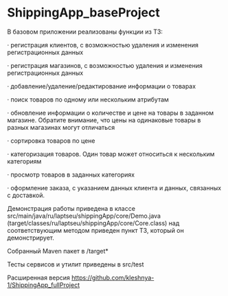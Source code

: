 # ShippingApp_baseProject

В базовом приложении реализованы функции из ТЗ:

·       регистрация клиентов, с возможностью удаления и изменения регистрационных данных

·       регистрация магазинов, с возможностью удаления и изменения регистрационных данных

·       добавление/удаление/редактирование информации о товарах

·       поиск товаров по одному или нескольким атрибутам

·       обновление информации о количестве и цене на товары в заданном магазине. Обратите внимание, что цены на одинаковые товары в разных магазинах могут отличаться

·       сортировка товаров по цене

·       категоризация товаров. Один товар может относиться к нескольким категориям

·       просмотр товаров в заданных категориях

·       оформление заказа, с указанием данных клиента и данных, связанных с доставкой.

Демонстрация работы приведена в классе src/main/java/ru/laptseu/shippingApp/core/Demo.java (target/classes/ru/laptseu/shippingApp/core/Core.class)
над соответствующим методом приведен пункт ТЗ, который он демонстрирует. 

Собранный Maven пакет в /target*

Тесты сервисов и утилит приведены в src/test

Расширенная версия https://github.com/kleshnya-1/ShippingApp_fullProject
